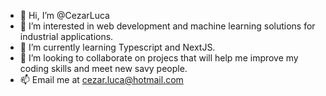- 👋 Hi, I’m @CezarLuca
- 👀 I’m interested in web development and machine learning solutions for industrial applications.
- 🌱 I’m currently learning Typescript and NextJS.
- 💞️ I’m looking to collaborate on projecs that will help me improve my coding skills and meet new savy people.
- 📫 Email me at cezar.luca@hotmail.com 

<!---
CezarLuca/CezarLuca is a ✨ special ✨ repository because its `README.md` (this file) appears on your GitHub profile.
You can click the Preview link to take a look at your changes.
--->
